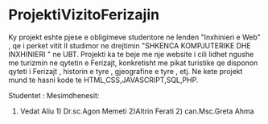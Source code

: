 # ProjektiVizitoFerizajin


Ky projekt eshte pjese e obligimeve studentore ne lenden "Inxhinieri e Web" , qe i perket
vitit II studimor ne drejtimin "SHKENCA KOMPJUTERIKE DHE INXHINIERI " ne UBT.
Projekti ka te beje me nje website i cili lidhet ngushe me turizmin ne qytetin e Ferizajt,
konkretisht me pikat turistike qe disponon qyteti i Ferizajt , historin e tyre , gjeografine 
e tyre , etj.
Ne kete projekt mund te hasni kode te  HTML,CSS,JAVASCRIPT,SQL,PHP.


Studentet :                                                Mesimdhenesit:
1) Vedat Aliu                                              1) Dr.sc.Agon Memeti
2)Altrin Ferati                                            2) can.Msc.Greta Ahma 
